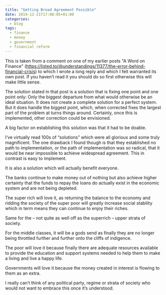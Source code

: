 ```yaml
---
title: "Getting Broad Agreement Possible"
date: 2019-12-21T17:08:05+01:00
categories:
  - blog
tags:
  - finance
  - money
  - government
  - financial reform
---
```

This is taken from a comment on one of my earlier posts "A Word on Finance" (https://listed.to/@understandings/11377/the-error-behind-financial-crisis) to which I wrote a long reply and which I felt warranted its own post. If you haven’t read it you should do so first otherwise this will make little sense.

The solution stated in that post is a solution that is fixing one point and one point only: Only the biggest departure from what would otherwise be an ideal situation. It does not create a complete solution for a perfect system. But it does handle the biggest point, which, when corrected fixes the largest part of the problem at turns things around. Certainly, once this is implemented, other correction could be envisioned.

A big factor on establishing this solution was that it had to be doable.

I’ve virtually read 100s of “solutions” which were all glorious and some truly magnificent. The one drawback I found though is that they established no path to implementation, or the path of implementation was so radical, that it would be near impossible to achieve widespread agreement. This in contrast is easy to implement.

It is also a solution which will actually benefit everyone.

The banks continue to make money out of nothing but also achieve higher certainty that the funds to repay the loans do actually exist in the economic system and are not being depleted.

The super rich will love it, as returning the balance to the economy and ridding the society of the super poor will greatly increase social stability which in term means they can continue to enjoy their riches.

Same for the – not quite as well off as the superrich – upper strata of society.

For the middle classes, it will be a gods send as finally they are no longer being throttled further and further onto the cliffs of indigence.

The poor will love it because finally there are adequate resources available to provide the education and support systems needed to help them to make a living and live a happy life.

Governments will love it because the money created in interest is flowing to them as an extra.

I really can’t think of any political party, regime or strata of society who would not want to embrace this once it’s understood.
